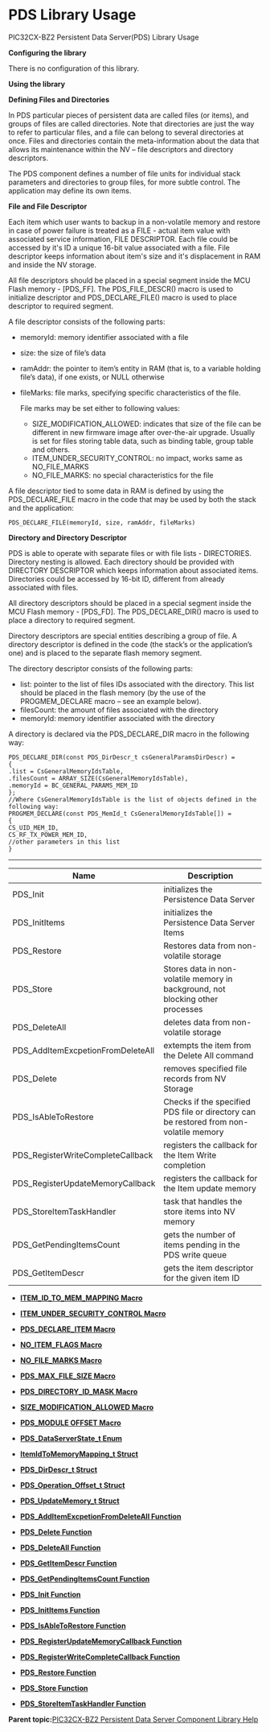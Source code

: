 # PDS Library Usage

PIC32CX-BZ2 Persistent Data Server\(PDS\) Library Usage

**Configuring the library**

There is no configuration of this library.

**Using the library**

**Defining Files and Directories**

In PDS particular pieces of persistent data are called files \(or items\), and groups of files are called directories. Note that directories are just the way to refer to particular files, and a file can belong to several directories at once. Files and directories contain the meta-information about the data that allows its maintenance within the NV – file descriptors and directory descriptors.

The PDS component defines a number of file units for individual stack parameters and directories to group files, for more subtle control. The application may define its own items.

**File and File Descriptor**

Each item which user wants to backup in a non-volatile memory and restore in case of power failure is treated as a FILE - actual item value with associated service information, FILE DESCRIPTOR. Each file could be accessed by it's ID a unique 16-bit value associated with a file. File descriptor keeps information about item's size and it's displacement in RAM and inside the NV storage.

All file descriptors should be placed in a special segment inside the MCU Flash memory - \[PDS\_FF\]. The PDS\_FILE\_DESCR\(\) macro is used to initialize descriptor and PDS\_DECLARE\_FILE\(\) macro is used to place descriptor to required segment.

A file descriptor consists of the following parts:

-   memoryId: memory identifier associated with a file
-   size: the size of file’s data
-   ramAddr: the pointer to item’s entity in RAM \(that is, to a variable holding file’s data\), if one exists, or NULL otherwise
-   fileMarks: file marks, specifying specific characteristics of the file.

    File marks may be set either to following values:

    -   SIZE\_MODIFICATION\_ALLOWED: indicates that size of the file can be different in new firmware image after over-the-air upgrade. Usually is set for files storing table data, such as binding table, group table and others.
    -   ITEM\_UNDER\_SECURITY\_CONTROL: no impact, works same as NO\_FILE\_MARKS
    -   NO\_FILE\_MARKS: no special characteristics for the file

A file descriptor tied to some data in RAM is defined by using the PDS\_DECLARE\_FILE macro in the code that may be used by both the stack and the application:

```
PDS_DECLARE_FILE(memoryId, size, ramAddr, fileMarks)
```

**Directory and Directory Descriptor**

PDS is able to operate with separate files or with file lists - DIRECTORIES. Directory nesting is allowed. Each directory should be provided with DIRECTORY DESCRIPTOR which keeps information about associated items. Directories could be accessed by 16-bit ID, different from already associated with files.

All directory descriptors should be placed in a special segment inside the MCU Flash memory - \[PDS\_FD\]. The PDS\_DECLARE\_DIR\(\) macro is used to place a directory to required segment.

Directory descriptors are special entities describing a group of file. A directory descriptor is defined in the code \(the stack’s or the application’s one\) and is placed to the separate flash memory segment.

The directory descriptor consists of the following parts:

-   list: pointer to the list of files IDs associated with the directory. This list should be placed in the flash memory \(by the use of the PROGMEM\_DECLARE macro – see an example below\).
-   filesCount: the amount of files associated with the directory
-   memoryId: memory identifier associated with the directory

A directory is declared via the PDS\_DECLARE\_DIR macro in the following way:

```
PDS_DECLARE_DIR(const PDS_DirDescr_t csGeneralParamsDirDescr) =
{
.list = CsGeneralMemoryIdsTable,
.filesCount = ARRAY_SIZE(CsGeneralMemoryIdsTable),
.memoryId = BC_GENERAL_PARAMS_MEM_ID
};
//Where CsGeneralMemoryIdsTable is the list of objects defined in the following way:
PROGMEM_DECLARE(const PDS_MemId_t CsGeneralMemoryIdsTable[]) =
{
CS_UID_MEM_ID,
CS_RF_TX_POWER_MEM_ID,
//other parameters in this list
}
```

****

|Name|Description|
|----|-----------|
|PDS\_Init|initializes the Persistence Data Server|
|PDS\_InitItems|initializes the Persistence Data Server Items|
|PDS\_Restore|Restores data from non-volatile storage|
|PDS\_Store|Stores data in non-volatile memory in background, not blocking other processes|
|PDS\_DeleteAll|deletes data from non-volatile storage|
|PDS\_AddItemExcpetionFromDeleteAll|extempts the item from the Delete All command|
|PDS\_Delete|removes specified file records from NV Storage|
|PDS\_IsAbleToRestore|Checks if the specified PDS file or directory can be restored from non-volatile memory|
|PDS\_RegisterWriteCompleteCallback|registers the callback for the Item Write completion|
|PDS\_RegisterUpdateMemoryCallback|registers the callback for the Item update memory|
|PDS\_StoreItemTaskHandler|task that handles the store items into NV memory|
|PDS\_GetPendingItemsCount|gets the number of items pending in the PDS write queue|
|PDS\_GetItemDescr|gets the item descriptor for the given item ID|

-   **[ITEM\_ID\_TO\_MEM\_MAPPING Macro](GUID-183B334C-1BDF-4564-A870-F4C2BE978405.md)**  

-   **[ITEM\_UNDER\_SECURITY\_CONTROL Macro](GUID-D08972F4-21A8-4F0E-8273-03AC48C7F790.md)**  

-   **[PDS\_DECLARE\_ITEM Macro](GUID-7D9AC457-8781-4DAA-BEDB-6CA258BA5C59.md)**  

-   **[NO\_ITEM\_FLAGS Macro](GUID-4B67B429-8AD1-401B-A4C5-E80B38261F31.md)**  

-   **[NO\_FILE\_MARKS Macro](GUID-C51A10C8-084D-4BF8-A6F0-3EE59657C130.md)**  

-   **[PDS\_MAX\_FILE\_SIZE Macro](GUID-D6B3AF6D-9520-47FA-AC15-AE93D53328FC.md)**  

-   **[PDS\_DIRECTORY\_ID\_MASK Macro](GUID-C689652B-94C6-440A-90DC-152E945B54A1.md)**  

-   **[SIZE\_MODIFICATION\_ALLOWED Macro](GUID-0FEC3EB2-1308-4A1C-B574-9559D9EC3D32.md)**  

-   **[PDS\_MODULE OFFSET Macro](GUID-C7436175-9555-4084-8CC2-D745C53F113C.md)**  

-   **[PDS\_DataServerState\_t Enum](GUID-259CFA61-09A7-423C-8608-8494531680CC.md)**  

-   **[ItemIdToMemoryMapping\_t Struct](GUID-60770A63-E7A8-4C18-9B4D-1A78A64FAFC6.md)**  

-   **[PDS\_DirDescr\_t Struct](GUID-133C54E9-8E07-4D8E-BDC4-289780F9AAF2.md)**  

-   **[PDS\_Operation\_Offset\_t Struct](GUID-E2612D52-C312-4265-8EE8-A9EA4B8DDDC7.md)**  

-   **[PDS\_UpdateMemory\_t Struct](GUID-B0A065DE-8AA5-45D9-9564-74D2D6B2737A.md)**  

-   **[PDS\_AddItemExcpetionFromDeleteAll Function](GUID-2A4A2013-6E0B-4723-ACFA-4F47F89002D0.md)**  

-   **[PDS\_Delete Function](GUID-1F2868F0-CA59-47E2-80D0-16DF4E8A01CE.md)**  

-   **[PDS\_DeleteAll Function](GUID-8AADBB19-32FD-4C50-AE4F-482599F9D02F.md)**  

-   **[PDS\_GetItemDescr Function](GUID-F1364A8C-3E96-429B-A880-609E7A704762.md)**  

-   **[PDS\_GetPendingItemsCount Function](GUID-C9597087-8DE9-4755-9D6A-C93DF62BD1E1.md)**  

-   **[PDS\_Init Function](GUID-AAC3B8D6-B77A-4883-BE1B-0EA0BE4872BC.md)**  

-   **[PDS\_InitItems Function](GUID-B1E12C3C-2987-4791-BA2A-54F90EB76C38.md)**  

-   **[PDS\_IsAbleToRestore Function](GUID-C949561B-9512-4FF1-B590-1A41E6336777.md)**  

-   **[PDS\_RegisterUpdateMemoryCallback Function](GUID-FCE3BB9C-EE95-44A0-AD6B-699B9CF1395B.md)**  

-   **[PDS\_RegisterWriteCompleteCallback Function](GUID-6F51DFED-F916-4803-8B8F-0A9286A08226.md)**  

-   **[PDS\_Restore Function](GUID-7CAED737-9F28-458E-B9A3-1D20184705F0.md)**  

-   **[PDS\_Store Function](GUID-9FC50B7F-D694-4BE2-94AE-576D308FF56B.md)**  

-   **[PDS\_StoreItemTaskHandler Function](GUID-5A8DBB18-071C-4159-87F2-E34ED758FCB1.md)**  


**Parent topic:**[PIC32CX-BZ2 Persistent Data Server Component Library Help](GUID-D08C61D1-8CD6-4D2F-B74D-E58784C9042B.md)

